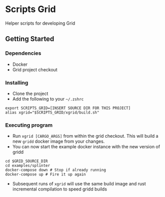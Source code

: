 # Scripts Grid

Helper scripts for developing Grid

## Getting Started

### Dependencies

* Docker
* Grid project checkout

### Installing

* Clone the project
* Add the following to your `~/.zshrc`
```
export SCRIPTS_GRID=[INSERT SOURCE DIR FOR THIS PROJECT]
alias xgrid="$SCRIPTS_GRID/xgrid/build.sh"
```

### Executing program

* Run `xgrid [CARGO_ARGS]` from within the grid checkout. This will build a new `gridd` docker image from your changes.
* You can now start the example docker instance with the new version of gridd
```
cd $GRID_SOURCE_DIR
cd examples/splinter
docker-compose down # Stop if already running
docker-compose up # Fire it up again
```
* Subsequent runs of `xgrid` will use the same build image and rust incremental compilation to speed gridd builds
